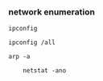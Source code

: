 
### network enumeration
```
ipconfig
```

```
ipconfig /all
```

```
arp -a
```

```
	netstat -ano
```


